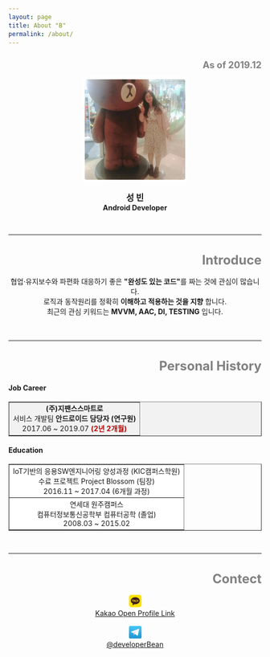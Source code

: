 ```yaml
---
layout: page
title: About "B"
permalink: /about/
---
```

<h1 style="color:gray;font-size:130%;text-align:right;">
  <b>As of 2019.12</b>
</h1>

<center>
  <img src="/assets/about_page/my_profile.jpg"
  style="border:6px solid white;border-radius:10px;width:200px;height:200px;">
</center>


<p style="text-align:center;">
  <text style="font-size:120%;">
    <b>성 빈</b><br/>
  </text>
  <b>Android Developer</b>
</p>
<br/>

---
<h1 style="color:gray;font-size:180%;text-align:right;">
  <b>Introduce</b>
</h1>

<center>
  협업·유지보수와 파편화 대응하기 좋은 <b>"완성도 있는 코드"</b>를 짜는 것에 관심이 많습니다. <br/>
  로직과 동작원리를 정확히 <b>이해하고 적용하는 것을 지향</b> 합니다. <br/>
  최근의 관심 키워드는 <b>MVVM, AAC, DI, TESTING</b> 입니다.
</center>
<br/><br/>

---
<h1 style="color:gray;font-size:180%;text-align:right;">
  <b>Personal History</b>
</h1>

#### Job Career

<table border="1" bgcolor="#F2F2F2">
  <td>
    <center>
      <b>(주)지팬스스마트로</b><br/>
      서비스 개발팀 <b>안드로이드 담당자 (연구원)</b><br/>
      2017.06 ~ 2019.07 <text style="color:#B40404"><b>(2년 2개월)</b></text>
    </center>
  </td>
</table>



#### Education

<table border="1">
  <td bgcolor="white">
      <center>
        IoT기반의 응용SW엔지니어링 양성과정 (KIC캠퍼스학원)<br/>
        수료 프로젝트 Project Blossom (팀장)<br/>
        2016.11  ~ 2017.04 (6개월 과정)
      </center>
  </td>

  <tr><td bgcolor="white">
    <center>
      연세대 원주캠퍼스<br/>
      컴퓨터정보통신공학부 컴퓨터공학 (졸업)<br/>
      2008.03 ~ 2015.02
    </center>
  </td></tr>
</table>

<br/>

---
<h1 style="color:gray;font-size:180%;text-align:right;">
  <b>Contect</b>
</h1>

<center>
  <img src="/assets/about_page/kakao_icon.png" style="width:25px;height:25px;">
  <br/>
  <a href="https://open.kakao.com/me/developerB"> Kakao Open Profile Link</a>
</center>

<br/>

<center>
  <img src="/assets/about_page/telegram_icon.jpeg" style="width:25px;height:25px;">
  <br/>
  <a href="https://t.me/developerBEAN"> @developerBean </a>
</center>
